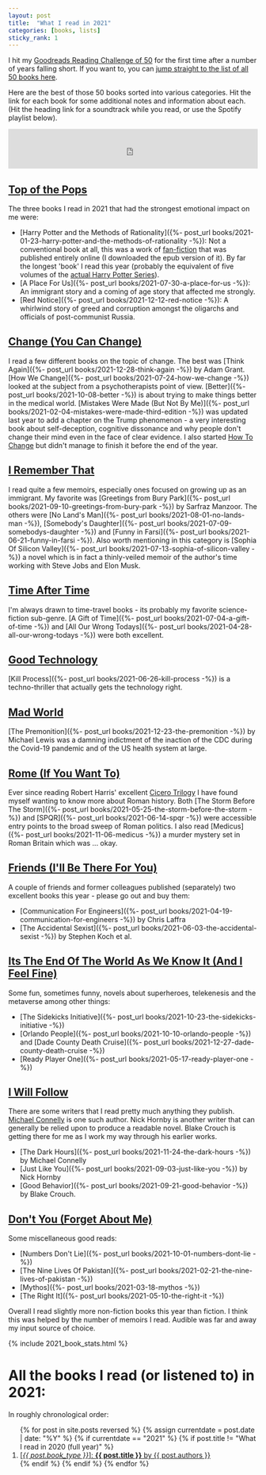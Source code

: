 ```yaml
---
layout: post
title:  "What I read in 2021"
categories: [books, lists]
sticky_rank: 1
---
```


I hit my [Goodreads Reading Challenge of 50](https://www.goodreads.com/user_challenges/26167086)
for the first time after a number of years falling short. If you want to, you
can [jump straight to the list of all 50 books here](#y2021).

Here are the best of those 50 books sorted into various categories. Hit the link for each book for some
additional notes and information about each. (Hit the heading link for a
soundtrack while you read, or use the Spotify playlist below).

<iframe src="https://open.spotify.com/embed/playlist/2x6VVBzKUgLhg49Bx1nYuW?utm_source=generator&theme=0" width="100%" height="80" frameBorder="0" allowfullscreen="" allow="autoplay; clipboard-write; encrypted-media; fullscreen; picture-in-picture"></iframe>

## [Top of the Pops](https://youtu.be/LWiKV7onnzc)

The three books I read in 2021 that had the strongest emotional impact on me were:
- [Harry Potter and the Methods of Rationality]({%- post_url books/2021-01-23-harry-potter-and-the-methods-of-rationality -%}): Not a conventional book at all, this was a work of [fan-fiction](https://en.wikipedia.org/wiki/Fan_fiction)
that was published entirely online (I downloaded the epub version of it). By far
the longest 'book' I read this year (probably the equivalent of five volumes of
the [actual Harry Potter Series](https://en.wikipedia.org/wiki/Harry_Potter)).
- [A Place For Us]({%- post_url books/2021-07-30-a-place-for-us -%}): An immigrant
story and a coming of age story that affected me strongly.
- [Red Notice]({%- post_url  books/2021-12-12-red-notice -%}): A whirlwind story of greed and corruption
amongst the oligarchs and officials of post-communist Russia.

## [Change (You Can Change)](https://www.youtube.com/watch?v=Z0kGo_x12DQ)
I read a few different books on the topic of change. The best was
[Think Again]({%- post_url books/2021-12-28-think-again -%}) by Adam Grant.
[How We Change]({%- post_url books/2021-07-24-how-we-change -%}) looked at the
subject from a psychotherapists point of view. [Better]({%- post_url books/2021-10-08-better -%})
is about trying to make things better in the medical world.
[Mistakes Were Made (But Not By Me)]({%- post_url books/2021-02-04-mistakes-were-made-third-edition -%})
was updated last year to add a chapter on the Trump phenomenon - a very interesting book
about self-deception, cognitive dissonance and why people don't change their mind even in the
face of clear evidence. I also started [How To Change](https://www.amazon.com/How-Change-Science-Getting-Where-ebook/dp/B08KPFPSNS) but didn't manage to finish it before the end of the year.

## [I Remember That](https://www.youtube.com/watch?v=e7VurhK2kos)
I read quite a few memoirs, especially ones focused on growing up as an
immigrant. My favorite was [Greetings from Bury Park]({%- post_url books/2021-09-10-greetings-from-bury-park -%})
by Sarfraz Manzoor. The others were [No Land's Man]({%- post_url books/2021-08-01-no-lands-man -%}),
[Somebody's Daughter]({%- post_url books/2021-07-09-somebodys-daughter -%}) and
[Funny in Farsi]({%- post_url books/2021-06-21-funny-in-farsi -%}). Also worth
mentioning in this category is [Sophia Of Silicon Valley]({%- post_url books/2021-07-13-sophia-of-silicon-valley -%})
a novel which is in fact a thinly-veiled memoir of the author's time working with
Steve Jobs and Elon Musk.

## [Time After Time](https://youtu.be/fQot1WBA7ng)
I'm always drawn to time-travel books - its probably my favorite science-fiction
sub-genre. [A Gift of Time]({%- post_url books/2021-07-04-a-gift-of-time -%}) and
[All Our Wrong Todays]({%- post_url books/2021-04-28-all-our-wrong-todays -%}) were
both excellent.

## [Good Technology](https://youtu.be/Cs0OkiCZNRI)
[Kill Process]({%- post_url books/2021-06-26-kill-process -%}) is a techno-thriller
that actually gets the technology right.

## [Mad World](https://www.youtube.com/watch?v=u1ZvPSpLxCg)
[The Premonition]({%- post_url books/2021-12-23-the-premonition -%}) by Michael
Lewis was a damning indictment of the inaction of the CDC during the Covid-19
pandemic and of the US health system at large.

## [Rome (If You Want To)](https://youtu.be/iNwC0sp-uA4)
Ever since reading Robert Harris' excellent [Cicero Trilogy](https://www.amazon.com/The-Cicero-Trilogy/dp/1786332922)
I have found myself wanting to know more about Roman history. Both
[The Storm Before The Storm]({%- post_url books/2021-05-25-the-storm-before-the-storm -%})
and [SPQR]({%- post_url books/2021-06-14-spqr -%}) were accessible entry points to
the broad sweep of Roman politics. I also read [Medicus]({%- post_url books/2021-11-06-medicus -%})
a murder mystery set in Roman Britain which was ... okay.

## [Friends (I'll Be There For You)](https://youtu.be/SCQGnVrTsAM)
A couple of friends and former colleagues published (separately) two excellent
books this year - please go out and buy them:
- [Communication For Engineers]({%- post_url books/2021-04-19-communication-for-engineers -%}) by Chris Laffra
- [The Accidental Sexist]({%- post_url books/2021-06-03-the-accidental-sexist -%}) by Stephen Koch et al.

## [Its The End Of The World As We Know It (And I Feel Fine)](https://youtu.be/Z0GFRcFm-aY)
Some fun, sometimes funny, novels about superheroes, telekenesis and the metaverse
among other things:
- [The Sidekicks Initiative]({%- post_url books/2021-10-23-the-sidekicks-initiative -%})
- [Orlando People]({%- post_url books/2021-10-10-orlando-people -%}) and
[Dade County Death Cruise]({%- post_url books/2021-12-27-dade-county-death-cruise -%})
- [Ready Player One]({%- post_url books/2021-05-17-ready-player-one -%})

## [I Will Follow](https://www.youtube.com/watch?v=-sLzV00gNUo)
There are some writers that I read pretty much anything they publish.
[Michael Connelly](https://www.michaelconnelly.com/) is one such author. Nick
Hornby is another writer that can generally be relied upon to produce a readable
novel. Blake Crouch is getting there for me as I work my way through his earlier
works.
- [The Dark Hours]({%- post_url books/2021-11-24-the-dark-hours -%}) by Michael Connelly
- [Just Like You]({%- post_url books/2021-09-03-just-like-you -%}) by Nick Hornby
- [Good Behavior]({%- post_url books/2021-09-21-good-behavior -%}) by Blake Crouch.


## [Don't You (Forget About Me)](https://youtu.be/CdqoNKCCt7A)
Some miscellaneous good reads:
- [Numbers Don't Lie]({%- post_url books/2021-10-01-numbers-dont-lie -%})
- [The Nine Lives Of Pakistan]({%- post_url books/2021-02-21-the-nine-lives-of-pakistan -%})
- [Mythos]({%- post_url books/2021-03-18-mythos -%})
- [The Right It]({%- post_url books/2021-05-10-the-right-it -%})

Overall I read slightly more non-fiction books this year than fiction. I think
this was helped by the number of memoirs I read. Audible was far and away my
input source of choice.

{% include 2021_book_stats.html %}

<div id="book_list">
<h1 id="y2021">All the books I read (or listened to) in 2021:</h1>
<p>In roughly chronological order:</p>
<ol>
{% for post in site.posts reversed %}
  {% assign currentdate = post.date | date: "%Y" %}
  {% if currentdate == "2021" %}
    {% if post.title != "What I read in 2020 (full year)" %}
      <li>
        <a href="{{ post.url }}">
          [<em>{{ post.book_type }}</em>]: <strong>{{ post.title }}</strong> by {{ post.authors }}
        </a>
      </li>
    {% endif %}
  {% endif %}
{% endfor %}
</ol>
</div>
